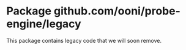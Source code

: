 # Package github.com/ooni/probe-engine/legacy

This package contains legacy code that we will soon remove.
